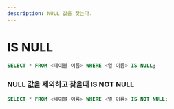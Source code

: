 ```yaml
---
description: NULL 값을 찾는다.
---
```


# IS NULL

```sql
SELECT * FROM <테이블 이름> WHERE <열 이름> IS NULL;
```



### NULL 값을 제외하고 찾을때 IS NOT NULL

```sql
SELECT * FROM <테이블 이름> WHERE <열 이름> IS NOT NULL;
```
